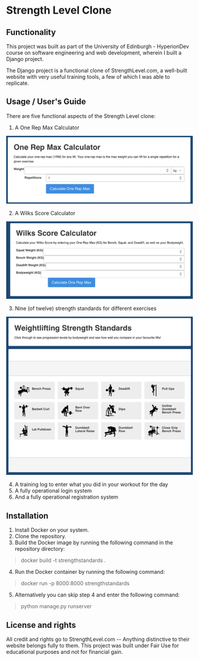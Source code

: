 # Strength Level Clone 

## Functionality
This project was built as part of the University of Edinburgh - HyperionDev course
on software engineering and web development, wherein I built a Django project.

The Django project is a functional clone of StrengthLevel.com, a well-built website with very useful training tools, a few of which I was able to replicate.

## Usage / User's Guide

There are five functional aspects of the Strength Level clone:
1. A One Rep Max Calculator

![ORM Calculator](ORM_Calculator.png)

2. A Wilks Score Calculator

![Wilks Score Calculator](Wilks_Score_Calculator.png)

3. Nine (of twelve) strength standards for different exercises

![Strength Standards](Strength_Standards.png)

4. A training log to enter what you did in your workout for the day
5. A fully operational login system
6. And a fully operational registration system




## Installation

1. Install Docker on your system.
2. Clone the repository.
3. Build the Docker image by running the following command in the repository directory:

> docker build -t strengthstandards .

4. Run the Docker container by running the following command:

> docker run -p 8000:8000 strengthstandards

5. Alternatively you can skip step 4 and enter the following command:

> python manage.py runserver




## License and rights

All credit and rights go to StrengthLevel.com --
Anything distinctive to their website belongs fully to them. This project was built under Fair Use for educational purposes and not for financial gain.